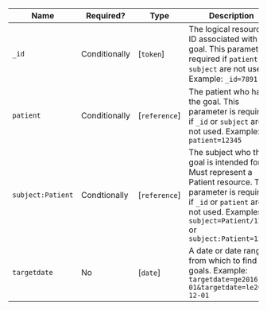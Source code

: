  Name|Required?|Type|Description
-------------------|------------------|---------------|---------------------------------------------------------------------------------------------------------------------------------------------------------------------------------------------------------------------------------------------------------------------------------------------------------------------------------------------------------------------------------------------------------------------------------------
 `_id`|Conditionally|[`token`]|The logical resource ID associated with the goal. This parameter is required if `patient` or `subject` are not used. Example: `_id=7891`
 `patient`|Conditionally|[`reference`]|The patient who has the goal. This parameter is required if `_id` or `subject` are not used. Example: `patient=12345`
 `subject:Patient`|Condtionally|[`reference`]|The subject who this goal is intended for. Must represent a Patient resource. This parameter is required if `_id` or `patient` are not used. Examples: `subject=Patient/12345` or `subject:Patient=12345`
 `targetdate`|No|[`date`]|A date or date range from which to find goals. Example: `targetdate=ge2016-10-01&targetdate=le2016-12-01`
